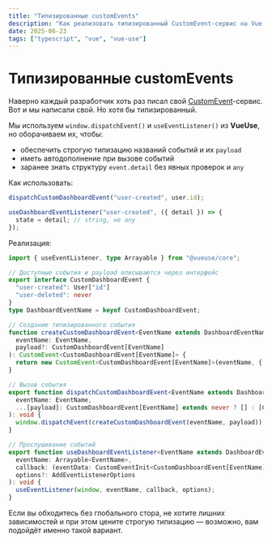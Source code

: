 ```yaml
---
title: "Типизированные customEvents"
description: "Как реализовать типизированный CustomEvent-сервис на Vue с автодополнением, строгими типами и поддержкой useEventListener из VueUse."
date: 2025-06-23
tags: ["typescript", "vue", "vue-use"]
---
```


# Типизированные customEvents

Наверно каждый разработчик хоть раз писал свой [CustomEvent](https://developer.mozilla.org/en-US/docs/Web/API/CustomEvent)-сервис.
Вот и мы написали свой. Но хотя бы типизированный.

Мы используем `window.dispatchEvent()` и `useEventListener()` из **VueUse**, но оборачиваем их, чтобы:

- обеспечить строгую типизацию названий событий и их `payload`
- иметь автодополнение при вызове событий
- заранее знать структуру `event.detail` без явных проверок и `any`

Как использовать:

```ts
dispatchCustomDashboardEvent("user-created", user.id);

useDashboardEventListener("user-created", ({ detail }) => {
  state = detail; // string, не any
});
```

Реализация:

```ts
import { useEventListener, type Arrayable } from "@vueuse/core";

// Доступные события и payload описываются через интерфейс
export interface CustomDashboardEvent {
  "user-created": User["id"]
  "user-deleted": never
}
type DashboardEventName = keyof CustomDashboardEvent;

// Создание типизированного события
function createCustomDashboardEvent<EventName extends DashboardEventName>(
  eventName: EventName,
  payload?: CustomDashboardEvent[EventName]
): CustomEvent<CustomDashboardEvent[EventName]> {
  return new CustomEvent<CustomDashboardEvent[EventName]>(eventName, { detail: payload });
}

// Вызов события
export function dispatchCustomDashboardEvent<EventName extends DashboardEventName>(
  eventName: EventName,
  ...[payload]: CustomDashboardEvent[EventName] extends never ? [] : [CustomDashboardEvent[EventName]]
): void {
  window.dispatchEvent(createCustomDashboardEvent(eventName, payload));
}

// Прослушивание событий
export function useDashboardEventListener<EventName extends DashboardEventName>(
  eventName: Arrayable<EventName>,
  callback: (eventData: CustomEventInit<CustomDashboardEvent[EventName]>) => void,
  options?: AddEventListenerOptions
): void {
  useEventListener(window, eventName, callback, options);
}
```

Если вы обходитесь без глобального стора, не хотите лишних зависимостей и при этом цените строгую типизацию — возможно, вам подойдёт именно такой вариант.

